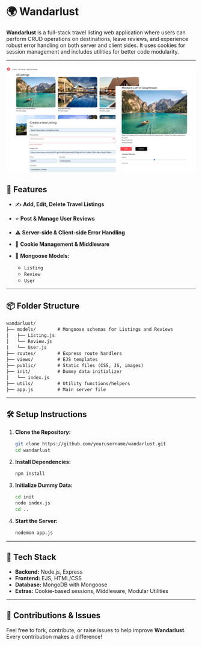
# 🌍 Wandarlust

**Wandarlust** is a full-stack travel listing web application where users can perform CRUD operations on destinations, leave reviews, and experience robust error handling on both server and client sides. It uses cookies for session management and includes utilities for better code modularity.

---
![Website Preview](./public/assets/preview.png)

## 🚀 Features

* ✍️ **Add, Edit, Delete Travel Listings**
* ⭐ **Post & Manage User Reviews**
* ⚠️ **Server-side & Client-side Error Handling**
* 🍪 **Cookie Management & Middleware**
* 🧩 **Mongoose Models:**

  * `Listing`
  * `Review`
  * `User`

---

## 📦 Folder Structure

```
wandarlust/
├── models/        # Mongoose schemas for Listings and Reviews
│   ├── Listing.js
│   └── Review.js
|   └── User.js
├── routes/        # Express route handlers
├── views/         # EJS templates
├── public/        # Static files (CSS, JS, images)
├── init/          # Dummy data initializer
│   └── index.js
├── utils/         # Utility functions/helpers
├── app.js         # Main server file
```

---

## 🛠️ Setup Instructions

1. **Clone the Repository:**

   ```bash
   git clone https://github.com/yourusername/wandarlust.git
   cd wandarlust
   ```

2. **Install Dependencies:**

   ```bash
   npm install
   ```

3. **Initialize Dummy Data:**

   ```bash
   cd init
   node index.js
   cd ..
   ```

4. **Start the Server:**

   ```bash
   nodemon app.js
   ```

---

## 🧪 Tech Stack

* **Backend:** Node.js, Express
* **Frontend:** EJS, HTML/CSS
* **Database:** MongoDB with Mongoose
* **Extras:** Cookie-based sessions, Middleware, Modular Utilities

---

## 🤝 Contributions & Issues

Feel free to fork, contribute, or raise issues to help improve **Wandarlust**.
Every contribution makes a difference!

